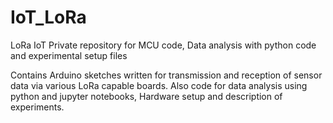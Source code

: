 # IoT_LoRa
LoRa IoT Private repository for MCU code, Data analysis with python code and experimental setup files

Contains Arduino sketches written for transmission and reception of sensor data via various LoRa capable boards. 
Also code for data analysis using python and jupyter notebooks, Hardware setup and description of experiments.

